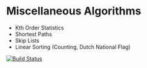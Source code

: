 # Miscellaneous Algorithms
- Kth Order Statistics
- Shortest Paths
- Skip Lists
- Linear Sorting (Counting, Dutch National Flag)

[![Build Status](https://travis-ci.org/froasio/MiscellaneousAlgorithms.svg?branch=master)](https://travis-ci.org/froasio/MiscellaneousAlgorithms)
